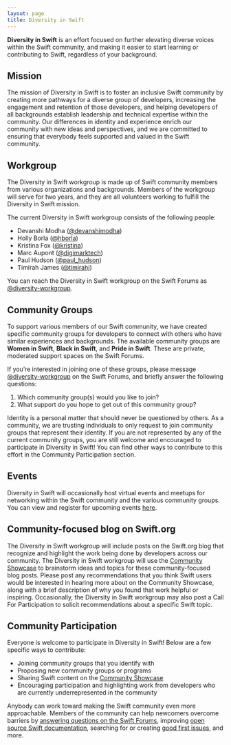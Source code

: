 ```yaml
---
layout: page
title: Diversity in Swift
---
```


**Diversity in Swift** is an effort focused on further elevating diverse voices within the Swift community, and making it easier to start learning or contributing to Swift, regardless of your background.

## Mission

The mission of Diversity in Swift is to foster an inclusive Swift community by creating more pathways for a diverse group of developers, increasing the engagement and retention of those developers, and helping developers of all backgrounds establish leadership and technical expertise within the community. Our differences in identity and experience enrich our community with new ideas and perspectives, and we are committed to ensuring that everybody feels supported and valued in the Swift community.

## Workgroup

The Diversity in Swift workgroup is made up of Swift community members from various organizations and backgrounds. Members of the workgroup will serve for two years, and they are all volunteers working to fulfill the Diversity in Swift mission.

The current Diversity in Swift workgroup consists of the following people:

* Devanshi Modha ([@devanshimodha](https://forums.swift.org/u/devanshimodha))
* Holly Borla ([@hborla](https://forums.swift.org/u/hborla/))
* Kristina Fox ([@kristina](https://forums.swift.org/u/kristina/))
* Marc Aupont ([@digimarktech](https://forums.swift.org/u/digimarktech))
* Paul Hudson ([@paul_hudson](https://forums.swift.org/u/paul_hudson/))
* Timirah James ([@timirahj](https://forums.swift.org/u/timirahj))

You can reach the Diversity in Swift workgroup on the Swift Forums as [@diversity-workgroup](https://forums.swift.org/g/diversity-workgroup).

## Community Groups

To support various members of our Swift community, we have created specific community groups for developers to connect with others who have similar experiences and backgrounds. The available community groups are **Women in Swift**, **Black in Swift**, and **Pride in Swift**. These are private, moderated support spaces on the Swift Forums.

If you’re interested in joining one of these groups, please message [@diversity-workgroup](https://forums.swift.org/new-message?groupname=diversity-workgroup&title=Join+Community+Group&body=1.+Which+community+group(s)+would+you+like+to+join%0D%0A2.+What+support+do+you+hope+to+get+out+of+this+community+group) on the Swift Forums, and briefly answer the following questions:

1. Which community group(s) would you like to join?
2. What support do you hope to get out of this community group?

Identity is a personal matter that should never be questioned by others. As a community, we are trusting individuals to only request to join community groups that represent their identity. If you are not represented by any of the current community groups, you are still welcome and encouraged to participate in Diversity in Swift! You can find other ways to contribute to this effort in the Community Participation section.

## Events

Diversity in Swift will occasionally host virtual events and meetups for networking within the Swift community and the various community groups. You can view and register for upcoming events [here](https://www.eventbrite.com/o/diversity-in-swift-33499837783).


## Community-focused blog on Swift.org

The Diversity in Swift workgroup will include posts on the Swift.org blog that recognize and highlight the work being done by developers across our community. The Diversity in Swift workgroup will use the [Community Showcase](https://forums.swift.org/c/community-showcase) to brainstorm ideas and topics for these community-focused blog posts. Please post any recommendations that you think Swift users would be interested in hearing more about on the Community Showcase, along with a brief description of why you found that work helpful or inspiring. Occasionally, the Diversity in Swift workgroup may also post a Call For Participation to solicit recommendations about a specific Swift topic.

## Community Participation

Everyone is welcome to participate in Diversity in Swift! Below are a few specific ways to contribute:

* Joining community groups that you identify with
* Proposing new community groups or programs
* Sharing Swift content on the [Community Showcase](https://forums.swift.org/c/community-showcase)
* Encouraging participation and highlighting work from developers who are currently underrepresented in the community

Anybody can work toward making the Swift community even more approachable. Members of the community can help newcomers overcome barriers by [answering questions on the Swift Forums](/contributing/#answering-questions), improving [open source Swift documentation](https://github.com/apple/swift/blob/main/docs/README.md), searching for or creating [good first issues](/contributing/#good-first-issues), and more.
